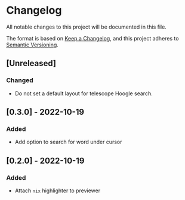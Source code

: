 # Changelog
All notable changes to this project will be documented in this file.

The format is based on [Keep a Changelog](https://keepachangelog.com/en/1.0.0/),
and this project adheres to [Semantic Versioning](https://semver.org/spec/v2.0.0.html).

## [Unreleased]

### Changed
- Do not set a default layout for telescope Hoogle search.

## [0.3.0] - 2022-10-19
### Added
- Add option to search for word under cursor

## [0.2.0] - 2022-10-19
### Added
- Attach `nix` highlighter to previewer
